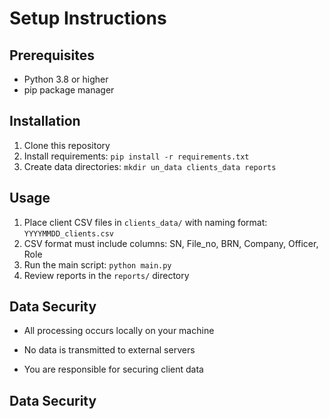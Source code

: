 # Setup Instructions

## Prerequisites
- Python 3.8 or higher
- pip package manager

## Installation
1. Clone this repository
2. Install requirements: `pip install -r requirements.txt`
3. Create data directories: `mkdir un_data clients_data reports`

## Usage
1. Place client CSV files in `clients_data/` with naming format: `YYYYMMDD_clients.csv`
2. CSV format must include columns: SN, File_no, BRN, Company, Officer, Role
3. Run the main script: `python main.py`
4. Review reports in the `reports/` directory

## Data Security
- All processing occurs locally on your machine
- No data is transmitted to external servers

- You are responsible for securing client data

## Data Security
